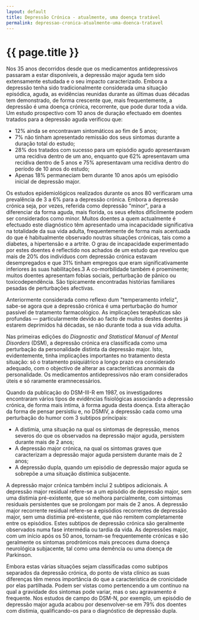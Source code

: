 ```yaml
---
layout: default
title: Depressão Crónica - atualmente, uma doença tratável
permalink: depressao-cronica-atualmente-uma-doenca-tratavel
---
```


# {{ page.title }}

Nos 35 anos decorridos desde que os medicamentos antidepressivos passaram a estar disponíveis, a depressão major aguda tem sido extensamente estudada e o seu impacto caracterizado. Embora a depressão tenha sido tradicionalmente considerada uma situação episódica, aguda, as evidências reunidas durante as últimas duas décadas tem demonstrado, de forma crescente que, mais frequentemente, a depressão é uma doença crónica, recorrente, que pode durar toda a vida. Um estudo prospectivo com 10 anos de duração efectuado em doentes tratados para a depressão aguda verificou que:

* 12% ainda se encontravam sintomáticos ao fim de 5 anos;
* 7% não tinham apresentado remissão dos seus sintomas durante a duração total do estudo;
* 28% dos tratados com sucesso para um episódio agudo apresentavam uma recidiva dentro de um ano, enquanto que 62% apresentavam uma recidiva dentro de 5 anos e 75% apresentavam uma recidiva dentro do período de 10 anos do estudo;
* Apenas 18% permaneciam bem durante 10 anos após um episódio inicial de depressão major.

Os estudos epidemiológicos realizados durante os anos 80 verificaram uma prevalência de 3 a 6% para a depressão crónica. Embora a depressão crónica seja, por vezes, referida como depressão "minor", para a diferenciar da forma aguda, mais florida, os seus efeitos dificilmente podem ser considerados como minor. Muitos doentes a quem actualmente é efectuado este diagnóstico têm apresentado uma incapacidade significativa na totalidade da sua vida adulta, frequentemente de forma mais acentuada do que é habitualmente observado noutras situações crónicas, tais como a diabetes, a hipertensão e a artrite. O grau de incapacidade experimentado por estes doentes é reflectido nos achados de um estudo que revelou que mais de 20% dos indivíduos com depressão crónica estavam desempregados e que 31% tinham empregos que eram significativamente inferiores às suas habilitações.3 A co-morbilidade também é proeminente; muitos doentes apresentam fobias sociais, perturbação de pânico ou toxicodependência. São tipicamente encontradas histórias familiares pesadas de perturbações afectivas.

  Anteriormente considerada como reflexo dum "temperamento infeliz", sabe-se agora que a depressão crónica é uma perturbação do humor passível de tratamento farmacológico. As implicações terapêuticas são profundas — particularmente devido ao facto de muitos destes doentes já estarem deprimidos há décadas, se não durante toda a sua vida adulta.

Nas primeiras edições do _Diagnostic and Statistical Manual of Mental Disorders_ (DSM), a depressão crónica era classificada como uma perturbação da personalidade distinta da depressão major. Isto, evidentemente, tinha implicações importantes no tratamento desta situação: só o tratamento psiquiátrico a longo prazo era considerado adequado, com o objectivo de alterar as características anormais da personalidade. Os medicamentos antidepressivos não eram considerados úteis e só raramente eramnecessários.

Quando da publicação do DSM-III-R em 1987, os investigadores encontraram vários tipos de evidências fisiológicas associando a depressão crónica, de forma mais íntima, à forma aguda desta doença. Esta alteração da forma de pensar persistiu e, no DSMIV, a depressão cada como uma perturbação do humor com 3 subtipos principais:

* A distimia, uma situação na qual os sintomas de depressão, menos severos do que os observados na depressão major aguda, persistem durante mais de 2 anos;
* A depressão major crónica, na qual os sintomas graves que caracterizam a depressão major aguda persistem durante mais de 2 anos;
* A depressão dupla, quando um episódio de depressão major aguda se sobrepõe a uma situação distímica subjacente.

A depressão major crónica também inclui 2 subtipos adicionais. A depressão major residual refere-se a um episódio de depressão major, sem uma distimia pré-existente, que só melhora parcialmente, com sintomas residuais persistentes que se prolongam por mais de 2 anos. A depressão major recorrente residual refere-se a episódios recorrentes de depressão major, sem uma distimia pré-existente, que não remitem completamente entre os episódios. Estes subtipos de depressão crónica são geralmente observados numa fase intermédia ou tardia da vida. As depressões major, com um início após os 50 anos, tornam-se frequentemente crónicas e são geralmente os sintomas prodrómicos mais precoces duma doença neurológica subjacente, tal como uma demência ou uma doença de Parkinson.

Embora estas várias situações sejam classificadas como subtipos separados da depressão crónica, do ponto de vista clínico as suas diferenças têm menos importância do que a característica de cronicidade por elas partilhada. Podem ser vistas como pertencendo a um contínuo na qual a gravidade dos sintomas pode variar, mas o seu agravamento é frequente. Nos estudos de campo do DSM-N, por exemplo, um episódio de depressão major aguda acabou por desenvolver-se em 79% dos doentes com distimia, qualificando-os para o diagnóstico de depressão dupla.
